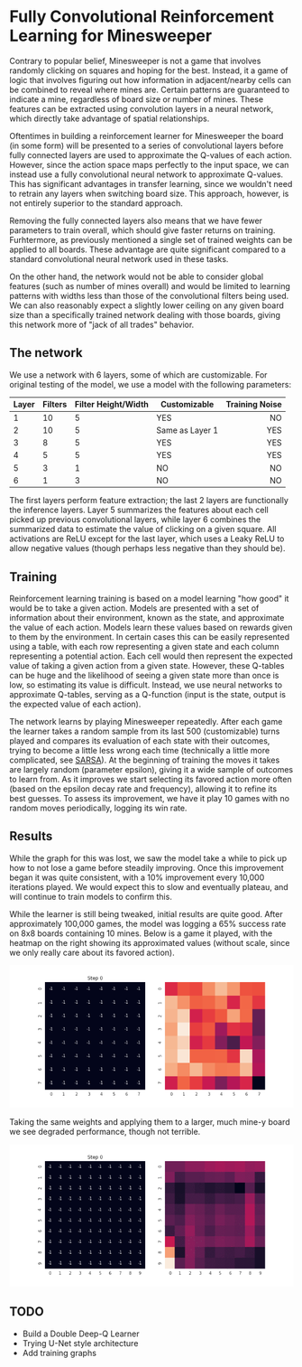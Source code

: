 # Fully Convolutional Reinforcement Learning for Minesweeper

Contrary to popular belief, Minesweeper is not a game that involves randomly clicking on squares and hoping for the best. Instead, it a game of logic that involves figuring out how information in adjacent/nearby cells can be combined to reveal where mines are. Certain patterns are guaranteed to indicate a mine, regardless of board size or number of mines. These features can be extracted using convolution layers in a neural network, which directly take advantage of spatial relationships. 

Oftentimes in building a reinforcement learner for Minesweeper the board (in some form) will be presented to a series of convolutional layers before fully connected layers are used to approximate the Q-values of each action. However, since the action space maps perfectly to the input space, we can instead use a fully convolutional neural network to approximate Q-values. This has significant advantages in transfer learning, since we wouldn't need to retrain any layers when switching board size. This approach, however, is not entirely superior to the standard approach. 

Removing the fully connected layers also means that we have fewer parameters to train overall, which should give faster returns on training. Furhtermore, as previously mentioned a single set of trained weights can be applied to all boards. These advantage are quite significant compared to a standard convolutional neural network used in these tasks. 

On the other hand, the network would not be able to consider global features (such as number of mines overall) and would be limited to learning patterns with widths less than those of the convolutional filters being used. We can also reasonably expect a slightly lower ceiling on any given board size than a specifically trained network dealing with those boards, giving this network more of "jack of all trades" behavior. 

## The network

We use a network with 6 layers, some of which are customizable. For original testing of the model, we use a model with the following parameters: <br>
   
|Layer|Filters|Filter Height/Width|Customizable|Training Noise|
|:----|-------|-------------------|------------|-------------:|
|1    | 10|5|YES| NO|
|2    | 10|5|Same as Layer 1| YES|
|3    | 8|5|YES|YES|
|4    | 5|5|YES|YES|
|5    | 3|1|NO|NO|
|6    | 1|3|NO|NO|

The first layers perform feature extraction; the last 2 layers are functionally the inference layers. Layer 5 summarizes the features about each cell picked up previous convolutional layers, while layer 6 combines the summarized data to estimate the value of clicking on a given square. All activations are ReLU except for the last layer, which uses a Leaky ReLU to allow negative values (though perhaps less negative than they should be). 

## Training

Reinforcement learning training is based on a model learning "how good" it would be to take a given action. Models are presented with a set of information about their environment, known as the state, and approximate the value of each action. Models learn these values based on rewards given to them by the environment. In certain cases this can be easily represented using a table, with each row representing a given state and each column representing a potential action. Each cell would then represent the expected value of taking a given action from a given state. However, these Q-tables can be huge and the likelihood of seeing a given state more than once is low, so estimating its value is difficult. Instead, we use neural networks to approximate Q-tables, serving as a Q-function (input is the state, output is the expected value of each action). 

The network learns by playing Minesweeper repeatedly. After each game the learner takes a random sample from its last 500 (customizable) turns played and compares its evaluation of each state with their outcomes, trying to become a little less wrong each time (technically a little more complicated, see [SARSA](https://en.wikipedia.org/wiki/State%E2%80%93action%E2%80%93reward%E2%80%93state%E2%80%93action)). At the beginning of training the moves it takes are largely random (parameter epsilon), giving it a wide sample of outcomes to learn from. As it improves we start selecting its favored action more often (based on the epsilon decay rate and frequency), allowing it to refine its best guesses. To assess its improvement, we have it play 10 games with no random moves periodically, logging its win rate. 

## Results

While the graph for this was lost, we saw the model take a while to pick up how to not lose a game before steadily improving. Once this improvement began it was quite consistent, with a 10% improvement every 10,000 iterations played. We would expect this to slow and eventually plateau, and will continue to train models to confirm this. 

While the learner is still being tweaked, initial results are quite good. After approximately 100,000 games, the model was logging a 65% success rate on 8x8 boards containing 10 mines. Below is a game it played, with the heatmap on the right showing its approximated values (without scale, since we only really care about its favored action). 

![8x8 Minesweeper Game](standard_board.gif)

Taking the same weights and applying them to a larger, much mine-y board we see degraded performance, though not terrible. 

![10x10 Minesweeper Game](bigger_board.gif)

## TODO
- Build a Double Deep-Q Learner
- Trying U-Net style architecture
- Add training graphs